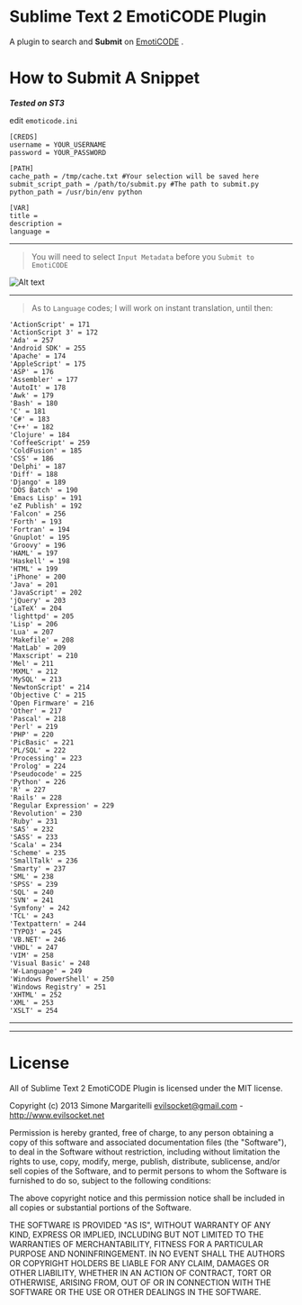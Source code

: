 # Sublime Text 2 EmotiCODE Plugin

A plugin to search and **Submit** on [EmotiCODE](http://www.emoticode.net) .

# How to Submit A Snippet
***Tested on ST3***   

edit `emoticode.ini` 

```
[CREDS]
username = YOUR_USERNAME
password = YOUR_PASSWORD

[PATH]
cache_path = /tmp/cache.txt #Your selection will be saved here
submit_script_path = /path/to/submit.py #The path to submit.py
python_path = /usr/bin/env python

[VAR]
title = 
description = 
language =
```

***  

> You will need to select ```Input Metadata``` before you ```Submit to EmotiCODE```  

![Alt text](http://sysbase.org/preview.png "Optional title")

***

> As to `Language` codes; I will work on instant translation, until then:
```
'ActionScript' = 171 
'ActionScript 3' = 172
'Ada' = 257
'Android SDK' = 255
'Apache' = 174
'AppleScript' = 175
'ASP' = 176
'Assembler' = 177
'AutoIt' = 178
'Awk' = 179
'Bash' = 180
'C' = 181
'C#' = 183
'C++' = 182
'Clojure' = 184
'CoffeeScript' = 259
'ColdFusion' = 185
'CSS' = 186
'Delphi' = 187
'Diff' = 188
'Django' = 189
'DOS Batch' = 190
'Emacs Lisp' = 191
'eZ Publish' = 192
'Falcon' = 256
'Forth' = 193
'Fortran' = 194
'Gnuplot' = 195
'Groovy' = 196
'HAML' = 197
'Haskell' = 198
'HTML' = 199
'iPhone' = 200
'Java' = 201
'JavaScript' = 202
'jQuery' = 203
'LaTeX' = 204
'lighttpd' = 205
'Lisp' = 206
'Lua' = 207
'Makefile' = 208
'MatLab' = 209
'Maxscript' = 210
'Mel' = 211
'MXML' = 212
'MySQL' = 213
'NewtonScript' = 214
'Objective C' = 215
'Open Firmware' = 216
'Other' = 217
'Pascal' = 218
'Perl' = 219
'PHP' = 220
'PicBasic' = 221
'PL/SQL' = 222
'Processing' = 223
'Prolog' = 224
'Pseudocode' = 225
'Python' = 226
'R' = 227
'Rails' = 228
'Regular Expression' = 229
'Revolution' = 230
'Ruby' = 231
'SAS' = 232
'SASS' = 233
'Scala' = 234
'Scheme' = 235
'SmallTalk' = 236
'Smarty' = 237
'SML' = 238
'SPSS' = 239
'SQL' = 240
'SVN' = 241
'Symfony' = 242
'TCL' = 243
'Textpattern' = 244
'TYPO3' = 245
'VB.NET' = 246
'VHDL' = 247
'VIM' = 258
'Visual Basic' = 248
'W-Language' = 249
'Windows PowerShell' = 250
'Windows Registry' = 251
'XHTML' = 252
'XML' = 253
'XSLT' = 254
```

***





***

# License

All of Sublime Text 2 EmotiCODE Plugin is licensed under the MIT license.

Copyright (c) 2013 Simone Margaritelli <evilsocket@gmail.com> - <http://www.evilsocket.net>

Permission is hereby granted, free of charge, to any person obtaining a copy of this software and associated documentation files (the "Software"), to deal in the Software without restriction, including without limitation the rights to use, copy, modify, merge, publish, distribute, sublicense, and/or sell copies of the Software, and to permit persons to whom the Software is furnished to do so, subject to the following conditions:

The above copyright notice and this permission notice shall be included in all copies or substantial portions of the Software.

THE SOFTWARE IS PROVIDED "AS IS", WITHOUT WARRANTY OF ANY KIND, EXPRESS OR IMPLIED, INCLUDING BUT NOT LIMITED TO THE WARRANTIES OF MERCHANTABILITY, FITNESS FOR A PARTICULAR PURPOSE AND NONINFRINGEMENT. IN NO EVENT SHALL THE AUTHORS OR COPYRIGHT HOLDERS BE LIABLE FOR ANY CLAIM, DAMAGES OR OTHER LIABILITY, WHETHER IN AN ACTION OF CONTRACT, TORT OR OTHERWISE, ARISING FROM, OUT OF OR IN CONNECTION WITH THE SOFTWARE OR THE USE OR OTHER DEALINGS IN THE SOFTWARE.